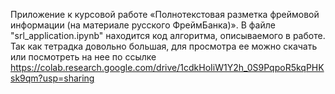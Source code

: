 Приложение к курсовой работе «Полнотекстовая разметка фреймовой информации (на материале русского ФреймБанка)».
В файле "srl_application.ipynb" находится код алгоритма, описываемого в работе. Так как тетрадка довольно большая,
для просмотра ее можно скачать или посмотреть на нее по ссылке https://colab.research.google.com/drive/1cdkHoIiW1Y2h_0S9PqpoR5kqPHKsk9qm?usp=sharing
